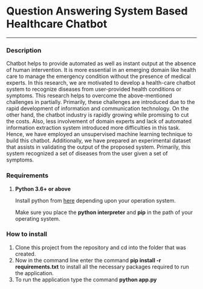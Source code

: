 <h1>Question Answering System Based Healthcare Chatbot</h1>
<hr>
<h3>Description</h3>
<p>
Chatbot helps to provide automated as well as instant output at the absence of human intervention. It is more essential in an emerging domain like health care to manage the emergency condition without the presence of medical experts. In this research, we are motivated to develop a health-care chatbot system to recognize diseases from user-provided health conditions or symptoms. This research helps to overcome the above-mentioned challenges in partially. Primarily, these challenges are introduced due to the rapid development of information and communication technology. On the other hand, the chatbot industry is rapidly growing while promising to cut the costs. Also, less involvement of domain experts and lack of automated information extraction system introduced more difficulties in this task. Hence, we have employed an unsupervised machine learning technique to build this chatbot. Additionally, we have prepared an experimental dataset that assists in validating the output of the proposed system. Primarily, this system recognized a set of diseases from the user given a set of symptoms.
</p>
<h3>
Requirements
</h3>
<ol>
<li>
<b>Python 3.6+ or above</b>
<p>Install python from <a href="https://www.python.org/downloads/">here</a> depending upon your operation system.</p>
<p>Make sure you place the <strong>python interpreter</strong> and <strong>pip</strong> in the path of your operating system.</p>
</li>
</ol>
<h3>How to install</h3>
<ol>
<li>
Clone this project from the repository and cd into the folder that was created.
</li>
<li>
Now in the command line enter the command <strong>pip install -r requirements.txt</strong> to install all the necessary packages required to run the application.
</li>
<li>
To run the application type the command <strong>python app.py</strong>
</li>
</ol>
